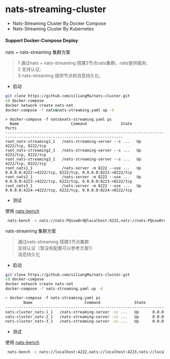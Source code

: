 # nats-streaming-cluster
- Nats-Streaming Cluster By Docker Compose
- Nats-Streaming Cluster By Kubernetes

#### Support Docker-Compose Deploy
nats + nats-streaming 集群方案
> 1 通过nats + nats-streaming 搭建3节点nats集群，nats提供服务; \
> 2 支持认证;\
> 3 nats-streaming 提供节点和消息持久化;
- 启动
```bash
git clone https://github.com/xiliangMa/nats-cluster.git
cd docker-compose
docker network create nats-net
docker-compose -f nats&nats-streaming.yaml up -d
```

```.env
> docker-compose -f nats&nats-streaming.yaml ps
  Name                       Command               State                            Ports                          
--------------------------------------------------------------------------------------------------------------------------
root_nats-streaming1_1   /nats-streaming-server --s ...   Up      4222/tcp, 8222/tcp                                      
root_nats-streaming2_1   /nats-streaming-server --s ...   Up      4222/tcp, 8222/tcp                                      
root_nats-streaming3_1   /nats-streaming-server --s ...   Up      4222/tcp, 8222/tcp                                      
root_nats1_1             /nats-server -m 8222 --use ...   Up      0.0.0.0:4222->4222/tcp, 6222/tcp, 0.0.0.0:8222->8222/tcp
root_nats2_1             /nats-server -m 8222 --use ...   Up      0.0.0.0:4223->4222/tcp, 6222/tcp, 0.0.0.0:8223->8222/tcp
root_nats3_1             /nats-server -m 8222 --use ...   Up      0.0.0.0:4224->4222/tcp, 6222/tcp, 0.0.0.0:8224->8222/tcp
```
- 测试

使用 [nats-bench](https://docs.nats.io/nats-tools/natsbench#installing-and-running-the-benchmark-utility)
```.bash
 nats-bench -s nats://nats:P@ssw0rd@localhost:4222,nats://nats:P@ssw0rd@localhost:4223,nats://nats:P@ssw0rd@localhost:4224 np 1 -ns 1 -n 1 -ms 10 test
```

nats-streaming 集群方案
> 通过nats-streaming 搭建3节点集群 \
> 支持认证（暂没有配置可以参考方案1） \
> 消息持久化

- 启动
```.bash
git clone https://github.com/xiliangMa/nats-cluster.git
cd docker-compose
docker network create nats-net
docker-compose -f nats-streaming.yaml up -d
```

```.bash
> docker-compose -f nats-streaming.yaml ps
        Name                       Command               State                Ports              
-------------------------------------------------------------------------------------------------
nats-cluster_nats-1_1   /nats-streaming-server -sc ...   Up      0.0.0.0:4222->4222/tcp, 8222/tcp
nats-cluster_nats-2_1   /nats-streaming-server -sc ...   Up      0.0.0.0:4223->4222/tcp, 8222/tcp
nats-cluster_nats-3_1   /nats-streaming-server -sc ...   Up      0.0.0.0:4224->4222/tcp, 8222/tcp
```

- 测试

使用 [nats-bench](https://docs.nats.io/nats-tools/natsbench#installing-and-running-the-benchmark-utility)
```.bash
 nats-bench -s nats://localhost:4222,nats://localhost:4223,nats://localhost:4224 -np 1 -ns 1 -n 1 -ms 10 test
```